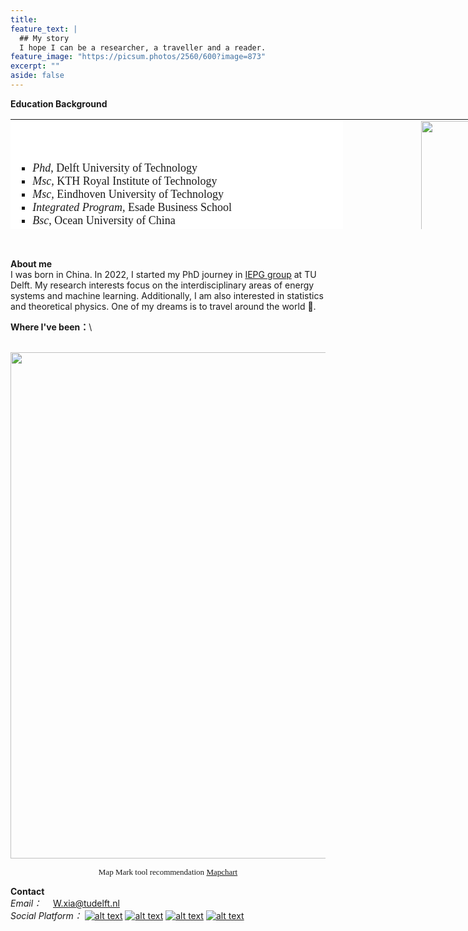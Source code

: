 ```yaml
---
title: 
feature_text: |
  ## My story
  I hope I can be a researcher, a traveller and a reader.
feature_image: "https://picsum.photos/2560/600?image=873"
excerpt: ""
aside: false
---
```

<p><strong>Education Background</strong></p>
<table style="width: 900px; height: 176px;" border="0" width="500">
<tbody>
<tr style="height: 176px;">
<td style="background-color: #ffffff; width: 528.062px; height: 176px;">
<ul style="list-style-type: square;">
<li style="text-align: left;"><span style="font-family: 黑体; font-size: large;"><em>Phd</em>, Delft University of Technology</span></li>
<li style="text-align: left;"><span style="font-family: 黑体; font-size: large;"><em>Msc, </em>KTH Royal Institute of Technology</span></li>
<li style="text-align: left;"><span style="font-family: 黑体; font-size: large;"><em>Msc, </em>Eindhoven University of Technology</span></li>
<li style="text-align: left;"><span style="font-family: 黑体; font-size: large;"><em>Integrated Program, </em>Esade Business School</span></li>
<li style="text-align: left;"><span style="font-family: 黑体; font-size: large;"><em>Bsc</em>, Ocean University of China</span></li>
</ul>
</td>
<td style="height: 176px; width: 355.938px;"><img style="float: right;" src="https://media-exp1.licdn.com/dms/image/D4D03AQE7uX2AJwOgWw/profile-displayphoto-shrink_800_800/0/1643229835687?e=1675900800&amp;v=beta&amp;t=c_GLHH0bS1t09uGHaIF1Gcr-HAGQvMA04DijBqRHdKE" width="235" height="235" align="right" /></td>
</tr>
</tbody>
</table>
<p>&nbsp;</p>

**About me**\
I was born in China. In 2022, I started my PhD journey in <a href="https://www.tudelft.nl/ewi/over-de-faculteit/afdelingen/electrical-sustainable-energy/intelligent-electrical-power-grids-iepg-group">IEPG group</a> at TU Delft. My research interests focus on the interdisciplinary areas of energy systems and machine learning. Additionally, I am also interested in statistics and theoretical physics. 
One of my dreams is to travel around the world :flight_departure:.

**Where I've been：**\
<p><br /><img style="display: block; margin-left: auto; margin-right: auto;" src="https://i.postimg.cc/X7s3sMMp/318478292-1298026027705258-8509271587284893906-n.jpg" width="810" align="center" /></p>
<p style="text-align: center;"><span style="font-family: 黑体; font-size: small;">Map Mark tool recommendation <a href="https://www.mapchart.net/index.html">Mapchart</a></span></p>

**Contact**\
*Email：*  &emsp;<font color=blue>W.xia@tudelft.nl</font>\
*Social Platform：*
[![alt text][1.1]][1]
[![alt text][2.1]][2]
[![alt text][3.1]][3]
[![alt text][4.1]][4]

[1.1]: https://cdn-icons-png.flaticon.com/32/5968/5968764.png
[2.1]: https://cdn-icons-png.flaticon.com/32/145/145807.png
[3.1]: https://cdn-icons-png.flaticon.com/32/733/733553.png
[4.1]: https://cdn-icons-png.flaticon.com/32/8462/8462199.png

[1]: https://www.facebook.com/xia.wind.9/
[2]: https://www.linkedin.com/in/weijie-xia-0bb095180/
[3]: https://github.com/xiaweijie1996
[4]: https://www.zhihu.com/people/xia-yier-de-ren-zhi-ren-sheng

 
